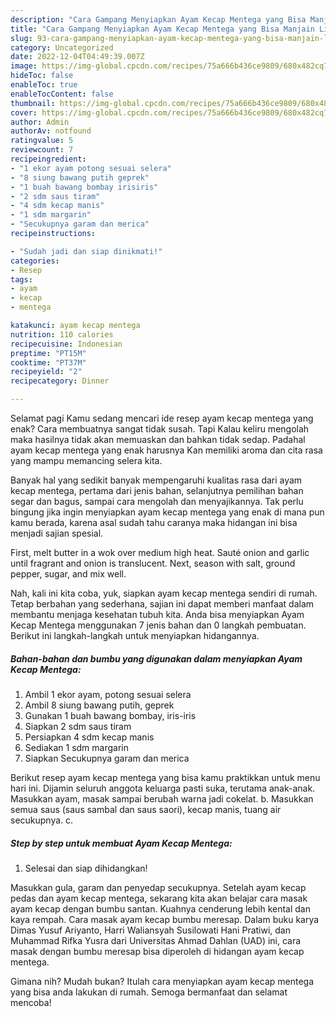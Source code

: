 ```yaml
---
description: "Cara Gampang Menyiapkan Ayam Kecap Mentega yang Bisa Manjain Lidah"
title: "Cara Gampang Menyiapkan Ayam Kecap Mentega yang Bisa Manjain Lidah"
slug: 93-cara-gampang-menyiapkan-ayam-kecap-mentega-yang-bisa-manjain-lidah
category: Uncategorized
date: 2022-12-04T04:49:39.007Z
image: https://img-global.cpcdn.com/recipes/75a666b436ce9809/680x482cq70/ayam-kecap-mentega-foto-resep-utama.jpg
hideToc: false
enableToc: true
enableTocContent: false
thumbnail: https://img-global.cpcdn.com/recipes/75a666b436ce9809/680x482cq70/ayam-kecap-mentega-foto-resep-utama.jpg
cover: https://img-global.cpcdn.com/recipes/75a666b436ce9809/680x482cq70/ayam-kecap-mentega-foto-resep-utama.jpg
author: Admin
authorAv: notfound
ratingvalue: 5
reviewcount: 7
recipeingredient:
- "1 ekor ayam potong sesuai selera"
- "8 siung bawang putih geprek"
- "1 buah bawang bombay irisiris"
- "2 sdm saus tiram"
- "4 sdm kecap manis"
- "1 sdm margarin"
- "Secukupnya garam dan merica"
recipeinstructions:

- "Sudah jadi dan siap dinikmati!"
categories:
- Resep
tags:
- ayam
- kecap
- mentega

katakunci: ayam kecap mentega 
nutrition: 110 calories
recipecuisine: Indonesian
preptime: "PT15M"
cooktime: "PT37M"
recipeyield: "2"
recipecategory: Dinner

---
```



Selamat pagi Kamu sedang mencari ide resep ayam kecap mentega yang enak? Cara membuatnya sangat tidak susah. Tapi Kalau keliru mengolah maka hasilnya tidak akan memuaskan dan bahkan tidak sedap. Padahal ayam kecap mentega yang enak harusnya Kan memiliki aroma dan cita rasa yang mampu memancing selera kita.


Banyak hal yang sedikit banyak mempengaruhi kualitas rasa dari ayam kecap mentega, pertama dari jenis bahan, selanjutnya pemilihan bahan segar dan bagus, sampai cara mengolah dan menyajikannya. Tak perlu bingung jika ingin menyiapkan ayam kecap mentega yang enak di mana pun kamu berada, karena asal sudah tahu caranya maka hidangan ini bisa menjadi sajian spesial.

First, melt butter in a wok over medium high heat. Sauté onion and garlic until fragrant and onion is translucent. Next, season with salt, ground pepper, sugar, and mix well.


Nah, kali ini kita coba, yuk, siapkan ayam kecap mentega sendiri di rumah. Tetap berbahan yang sederhana, sajian ini dapat memberi manfaat dalam membantu menjaga kesehatan tubuh kita. Anda bisa menyiapkan Ayam Kecap Mentega menggunakan 7 jenis bahan dan 0 langkah pembuatan. Berikut ini langkah-langkah untuk menyiapkan hidangannya.

<!--inarticleads1-->

##### Bahan-bahan dan bumbu yang digunakan dalam menyiapkan Ayam Kecap Mentega:

1. Ambil 1 ekor ayam, potong sesuai selera
1. Ambil 8 siung bawang putih, geprek
1. Gunakan 1 buah bawang bombay, iris-iris
1. Siapkan 2 sdm saus tiram
1. Persiapkan 4 sdm kecap manis
1. Sediakan 1 sdm margarin
1. Siapkan Secukupnya garam dan merica


Berikut resep ayam kecap mentega yang bisa kamu praktikkan untuk menu hari ini. Dijamin seluruh anggota keluarga pasti suka, terutama anak-anak. Masukkan ayam, masak sampai berubah warna jadi cokelat. b. Masukkan semua saus (saus sambal dan saus saori), kecap manis, tuang air secukupnya. c. 

<!--inarticleads2-->

##### Step by step untuk membuat Ayam Kecap Mentega:


1. Selesai dan siap dihidangkan!

Masukkan gula, garam dan penyedap secukupnya. Setelah ayam kecap pedas dan ayam kecap mentega, sekarang kita akan belajar cara masak ayam kecap dengan bumbu santan. Kuahnya cenderung lebih kental dan kaya rempah. Cara masak ayam kecap bumbu meresap. Dalam buku karya Dimas Yusuf Ariyanto, Harri Waliansyah Susilowati Hani Pratiwi, dan Muhammad Rifka Yusra dari Universitas Ahmad Dahlan (UAD) ini, cara masak dengan bumbu meresap bisa diperoleh di hidangan ayam kecap mentega. 

Gimana nih? Mudah bukan? Itulah cara menyiapkan ayam kecap mentega yang bisa anda lakukan di rumah. Semoga bermanfaat dan selamat mencoba!
